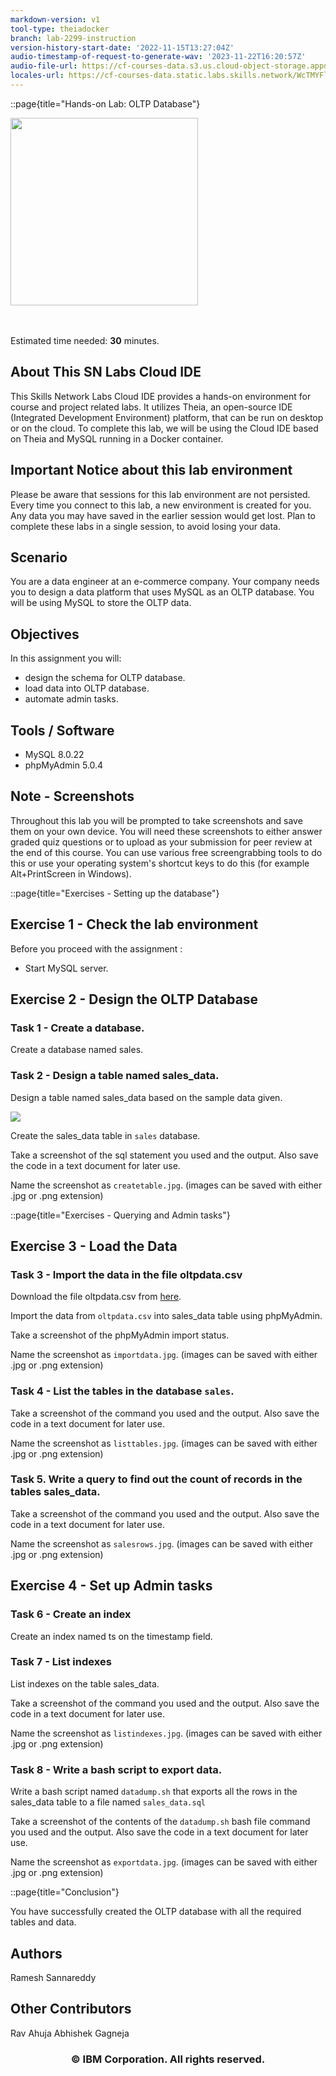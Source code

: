```yaml
---
markdown-version: v1
tool-type: theiadocker
branch: lab-2299-instruction
version-history-start-date: '2022-11-15T13:27:04Z'
audio-timestamp-of-request-to-generate-wav: '2023-11-22T16:20:57Z'
audio-file-url: https://cf-courses-data.s3.us.cloud-object-storage.appdomain.cloud/IBM-DB0321EN-SkillsNetwork/oltp/oltp.md.wav
locales-url: https://cf-courses-data.static.labs.skills.network/WcTMYFlA8gE2lftInCq2AA/oltp-v1-locales.json
---
```

::page{title="Hands-on Lab: OLTP Database"}

<img src="https://cf-courses-data.s3.us.cloud-object-storage.appdomain.cloud/IBM-DB0321EN-SkillsNetwork/Images/SN_web_lightmode.png" width="300">

<br></br>
Estimated time needed: **30** minutes.

## About This SN Labs Cloud IDE 

This Skills Network Labs Cloud IDE provides a hands-on environment for course and project related labs. It utilizes Theia, an open-source IDE (Integrated Development Environment) platform, that can be run on desktop or on the cloud. To complete this lab, we will be using the Cloud IDE based on Theia and MySQL running in a Docker container.

## Important Notice about this lab environment

Please be aware that sessions for this lab environment are not persisted. Every time you connect to this lab, a new environment is created for you. Any data you may have saved in the earlier session would get lost. Plan to complete these labs in a single session, to avoid losing your data.

## Scenario

You are a data engineer at an e-commerce company. Your company needs you to design a data platform that uses MySQL as an OLTP database. You will be using MySQL to store the OLTP data.

## Objectives

In this assignment you will:

- design the schema for OLTP database.
- load data into OLTP database.
- automate admin tasks.

## Tools / Software

 - MySQL 8.0.22
 - phpMyAdmin 5.0.4

## Note - Screenshots

Throughout this lab you will be prompted to take screenshots and save them on your own device. You will need these screenshots to either answer graded quiz questions or to upload as your submission for peer review at the end of this course. You can use various free screengrabbing tools to do this or use your operating system\'s shortcut keys to do this (for example Alt+PrintScreen in Windows).

::page{title="Exercises - Setting up the database"}


## Exercise 1 - Check the lab environment

Before you proceed with the assignment :

 - Start MySQL server.

## Exercise 2 - Design the OLTP Database

### Task 1 - Create a database.

Create a database named sales.

### Task 2 - Design a table named sales_data.

Design a table named sales_data based on the sample data given.

![](https://cf-courses-data.s3.us.cloud-object-storage.appdomain.cloud/IBM-DB0321EN-SkillsNetwork/oltp/sampledata.png)

Create the sales_data table in `sales` database.

Take a screenshot of the sql statement you used and the output. Also save the code in a text document for later use.

Name the screenshot as `createtable.jpg`. (images can be saved with either .jpg or .png extension)

::page{title="Exercises - Querying and Admin tasks"}

## Exercise 3 - Load the Data

### Task 3 - Import the data in the file oltpdata.csv

Download the file oltpdata.csv from <a href=https://cf-courses-data.s3.us.cloud-object-storage.appdomain.cloud/IBM-DB0321EN-SkillsNetwork/oltp/oltpdata.csv target="_blank">here</a>.

Import the data from `oltpdata.csv` into sales_data table using phpMyAdmin.

Take a screenshot of the phpMyAdmin import status.

Name the screenshot as `importdata.jpg`. (images can be saved with either .jpg or .png extension)

### Task 4 - List the tables in the database `sales`.

Take a screenshot of the command you used and the output. Also save the code in a text document for later use.

Name the screenshot as `listtables.jpg`. (images can be saved with either .jpg or .png extension)

### Task 5. Write a query to find out the count of records in the tables sales_data.

Take a screenshot of the command you used and the output. Also save the code in a text document for later use.

Name the screenshot as `salesrows.jpg`. (images can be saved with either .jpg or .png extension)

## Exercise 4 - Set up Admin tasks

### Task 6 - Create an index

Create an index named ts on the timestamp field.

### Task 7 - List indexes

List indexes on the table sales_data.

Take a screenshot of the command you used and the output. Also save the code in a text document for later use.

Name the screenshot as `listindexes.jpg`. (images can be saved with either .jpg or .png extension)

### Task 8 - Write a bash script to export data.

Write a bash script named `datadump.sh` that exports all the rows in the sales_data table to a file named `sales_data.sql`

Take a screenshot of the contents of the `datadump.sh` bash file command you used and the output. Also save the code in a text document for later use.

Name the screenshot as `exportdata.jpg`. (images can be saved with either .jpg or .png extension)

::page{title="Conclusion"}

You have successfully created the OLTP database with all the required tables and data.

## Authors

Ramesh Sannareddy

## Other Contributors

Rav Ahuja
Abhishek Gagneja

<h3 align="center"> &#169; IBM Corporation. All rights reserved. <h3/>

<!--

## Change Log

| Date (YYYY-MM-DD) | Version | Changed By        | Change Description                 |
| ----------------- | ------- | ----------------- | ---------------------------------- |
| 2021-11-22        | 0.1     | Ramesh Sannareddy | Created initial version |
| 2022-10-17        | 0.2     | Ramesh Sannareddy | Updated version |
| 2022-10-24        | 0.3     | Alison Woolford   | Updated version |
| 2022-05-16        | 0.4     | Lakshmi Holla     | Changed Task8 markdown |
| 2024-03-13		| 0.5	  | Abhishek Gagneja  | Format update |



